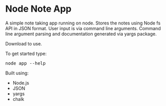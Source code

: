 # Node Note App

A simple note taking app running on node. Stores the notes using Node fs API in JSON format. User input is via command line arguments. Command line argument parsing and documentation generated via yargs package.

Download to use.

To get started type:

<kbd>node app --help</kbd>

Built using:

- Node.js
- JSON
- yargs
- chalk
